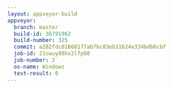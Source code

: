 ```yaml
---
layout: appveyor-build
appveyor:
  branch: master
  build-id: 36791962
  build-number: 325
  commit: a282fdc01668177ab7bc83eb11624e334bdb6cbf
  job-id: 21cwuy08hx2lfp08
  job-number: 2
  os-name: Windows
  test-result: 0
---
```

